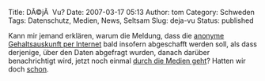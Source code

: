 Title: DÃ©jÃ  Vu?
Date: 2007-03-17 05:13
Author: tom
Category: Schweden
Tags: Datenschutz, Medien, News, Seltsam
Slug: deja-vu
Status: published

Kann mir jemand erklären, warum die Meldung, dass die [anonyme
Gehaltsauskunft per
Internet](http://www.fiket.de/2006/11/27/einkommensauskunft-per-internet/)
bald insofern abgeschafft werden soll, als dass derjenige, über den
Daten abgefragt wurden, danach darüber benachrichtigt wird, jetzt noch
einmal [durch die Medien
geht](http://www.sr.se/cgi-bin/International/nyhetssidor/artikel.asp?ProgramID=2108&Nyheter=&format=1&artikel=1258862)?
Hatten wir doch
[schon](http://www.fiket.de/2007/02/21/anonyme-gehaltsauskunft-bald-zu-ende/).

